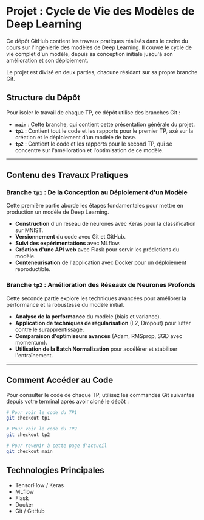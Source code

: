# Projet : Cycle de Vie des Modèles de Deep Learning

Ce dépôt GitHub contient les travaux pratiques réalisés dans le cadre du cours sur l'ingénierie des modèles de Deep Learning. Il couvre le cycle de vie complet d'un modèle, depuis sa conception initiale jusqu'à son amélioration et son déploiement.

Le projet est divisé en deux parties, chacune résidant sur sa propre branche Git.

## Structure du Dépôt

Pour isoler le travail de chaque TP, ce dépôt utilise des branches Git :

* **`main`** : Cette branche, qui contient cette présentation générale du projet.
* **`tp1`** : Contient tout le code et les rapports pour le premier TP, axé sur la création et le déploiement d'un modèle de base.
* **`tp2`** : Contient le code et les rapports pour le second TP, qui se concentre sur l'amélioration et l'optimisation de ce modèle.

---

## Contenu des Travaux Pratiques

### Branche `tp1` : De la Conception au Déploiement d'un Modèle

Cette première partie aborde les étapes fondamentales pour mettre en production un modèle de Deep Learning.

*   **Construction** d'un réseau de neurones avec Keras pour la classification sur MNIST.
*   **Versionnement** du code avec Git et GitHub.
*   **Suivi des expérimentations** avec MLflow.
*   **Création d'une API web** avec Flask pour servir les prédictions du modèle.
*   **Conteneurisation** de l'application avec Docker pour un déploiement reproductible.

### Branche `tp2` : Amélioration des Réseaux de Neurones Profonds

Cette seconde partie explore les techniques avancées pour améliorer la performance et la robustesse du modèle initial.

*   **Analyse de la performance** du modèle (biais et variance).
*   **Application de techniques de régularisation** (L2, Dropout) pour lutter contre le surapprentissage.
*   **Comparaison d'optimiseurs avancés** (Adam, RMSprop, SGD avec momentum).
*   **Utilisation de la Batch Normalization** pour accélérer et stabiliser l'entraînement.

---

## Comment Accéder au Code

Pour consulter le code de chaque TP, utilisez les commandes Git suivantes depuis votre terminal après avoir cloné le dépôt :

```bash
# Pour voir le code du TP1
git checkout tp1
```

```bash
# Pour voir le code du TP2
git checkout tp2
```

```bash
# Pour revenir à cette page d'accueil
git checkout main
```

## Technologies Principales

*   TensorFlow / Keras
*   MLflow
*   Flask
*   Docker
*   Git / GitHub